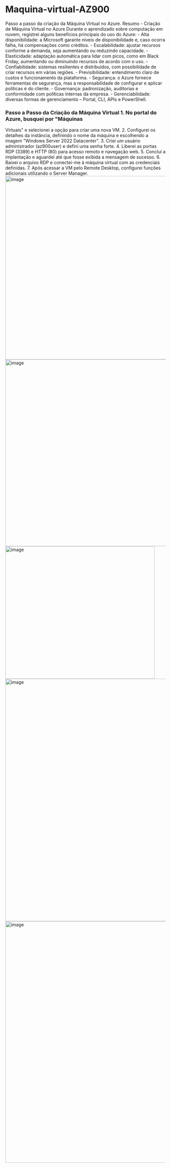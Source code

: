 # Maquina-virtual-AZ900
Passo a passo da criação da Máquina Virtual no Azure. 
Resumo - Criação de Máquina Virtual no Azure
Durante o aprendizado sobre computação em nuvem, registrei alguns benefícios principais do uso
do Azure: - Alta disponibilidade: a Microsoft garante níveis de disponibilidade e, caso ocorra falha,
há compensações como créditos. - Escalabilidade: ajustar recursos conforme a demanda, seja
aumentando ou reduzindo capacidade. - Elasticidade: adaptação automática para lidar com picos,
como em Black Friday, aumentando ou diminuindo recursos de acordo com o uso. - Confiabilidade:
sistemas resilientes e distribuídos, com possibilidade de criar recursos em várias regiões. -
Previsibilidade: entendimento claro de custos e funcionamento da plataforma. - Segurança: o
Azure fornece ferramentas de segurança, mas a responsabilidade de configurar e aplicar políticas
é do cliente. - Governança: padronização, auditorias e conformidade com políticas internas da
empresa. - Gerenciabilidade: diversas formas de gerenciamento – Portal, CLI, APIs e PowerShell.
### Passo a Passo da Criação da Máquina Virtual 1. No portal do Azure, busquei por "Máquinas
Virtuais" e selecionei a opção para criar uma nova VM. 2. Configurei os detalhes da instância,
definindo o nome da máquina e escolhendo a imagem "Windows Server 2022 Datacenter". 3. Criei
um usuário administrador (az900user) e defini uma senha forte. 4. Liberei as portas RDP (3389) e
HTTP (80) para acesso remoto e navegação web. 5. Concluí a implantação e aguardei até que
fosse exibida a mensagem de sucesso. 6. Baixei o arquivo RDP e conectei-me à máquina virtual
com as credenciais definidas. 7. Após acessar a VM pelo Remote Desktop, configurei funções
adicionais utilizando o Server Manager.
<img width="1352" height="576" alt="image" src="https://github.com/user-attachments/assets/548198cf-c666-4ccd-9d2e-66d2e2cfac95" />
<img width="1345" height="586" alt="image" src="https://github.com/user-attachments/assets/ee7a5223-0bd7-4415-848a-ef25c52f36f5" />
<img width="469" height="416" alt="image" src="https://github.com/user-attachments/assets/2610049f-3b01-4cc6-ac10-f7f0720d59e5" />
<img width="1353" height="761" alt="image" src="https://github.com/user-attachments/assets/44065c75-d69c-4211-905d-a24a5daf53c3" />
<img width="1358" height="758" alt="image" src="https://github.com/user-attachments/assets/fa1ca2dc-6f64-4b95-836c-b9490d5268b4" />

